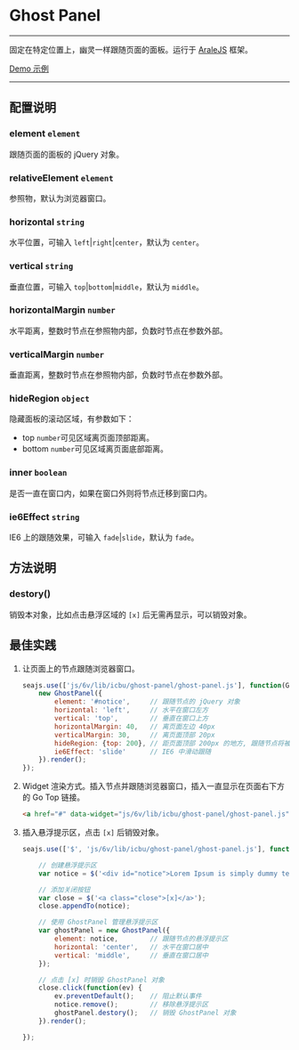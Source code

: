 # Ghost Panel

---

固定在特定位置上，幽灵一样跟随页面的面板。运行于 [AraleJS](https://github.com/aralejs) 框架。

[Demo 示例](http://arale.alizoo.com/ghost-panel/examples/)

---


## 配置说明

### element `element`

跟随页面的面板的 jQuery 对象。

### relativeElement `element`

参照物，默认为浏览器窗口。

### horizontal `string`

水平位置，可输入 `left`|`right`|`center`，默认为 `center`。

### vertical `string`

垂直位置，可输入 `top`|`bottom`|`middle`，默认为 `middle`。

### horizontalMargin `number`

水平距离，整数时节点在参照物内部，负数时节点在参数外部。

### verticalMargin `number`

垂直距离，整数时节点在参照物内部，负数时节点在参数外部。

### hideRegion `object`

隐藏面板的滚动区域，有参数如下：

* top `number`可见区域离页面顶部距离。
* bottom `number`可见区域离页面底部距离。

### inner `boolean`

是否一直在窗口内，如果在窗口外则将节点迁移到窗口内。

### ie6Effect `string`

IE6 上的跟随效果，可输入 `fade`|`slide`，默认为 `fade`。


## 方法说明

### destory() 

销毁本对象，比如点击悬浮区域的 `[x]` 后无需再显示，可以销毁对象。


## 最佳实践

1. 让页面上的节点跟随浏览器窗口。

	```js
	seajs.use(['js/6v/lib/icbu/ghost-panel/ghost-panel.js'], function(GhostPanel) {
		new GhostPanel({
			element: '#notice',		// 跟随节点的 jQuery 对象
			horizontal: 'left',		// 水平在窗口左方
			vertical: 'top',		// 垂直在窗口上方
			horizontalMargin: 40,	// 离页面左边 40px
			verticalMargin: 30,		// 离页面顶部 20px
			hideRegion: {top: 200},	// 距页面顶部 200px 的地方, 跟随节点将被隐藏
			ie6Effect: 'slide'		// IE6 中滑动跟随
		}).render();
	});
	```

2. Widget 渲染方式。插入节点并跟随浏览器窗口，插入一直显示在页面右下方的 Go Top 链接。

	```html
	<a href="#" data-widget="js/6v/lib/icbu/ghost-panel/ghost-panel.js" data-relative-element="#container" data-horizontal="right" data-vertical="bottom" data-horizontal-margin="20" data-vertical-margin="20" data-hide-region="{'top':100}">Go Top</a>
	```

3. 插入悬浮提示区，点击 `[x]` 后销毁对象。

	```js
	seajs.use(['$', 'js/6v/lib/icbu/ghost-panel/ghost-panel.js'], function($, GhostPanel) {

		// 创建悬浮提示区
		var notice = $('<div id="notice">Lorem Ipsum is simply dummy text of the printing and typesetting industry. Lorem Ipsum has been the industry\'s standard dummy text ever since the 1500s, when an unknown printer took a galley of type and scrambled it to make a type specimen book. It has survived not only five centuries, but also the leap into electronic typesetting, remaining essentially unchanged. It was popularised in the 1960s with the release of Letraset sheets containing Lorem Ipsum passages, and more recently with desktop publishing software like Aldus PageMaker including versions of Lorem Ipsum.</div>');

		// 添加关闭按钮
		var close = $('<a class="close">[x]</a>');
		close.appendTo(notice);

		// 使用 GhostPanel 管理悬浮提示区
		var ghostPanel = new GhostPanel({
			element: notice,		// 跟随节点的悬浮提示区
			horizontal: 'center',	// 水平在窗口居中
			vertical: 'middle',		// 垂直在窗口居中
		});

		// 点击 [x] 时销毁 GhostPanel 对象
		close.click(function(ev) {
			ev.preventDefault();	// 阻止默认事件
			notice.remove();		// 移除悬浮提示区
			ghostPanel.destory();	// 销毁 GhostPanel 对象
		}).render();

	});
	```
